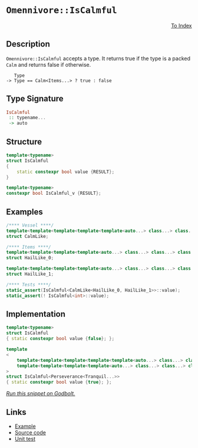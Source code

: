 <!-- Copyright 2024 Feng Mofan
SPDX-License-Identifier: Apache-2.0 -->

# `Omennivore::IsCalmful`

<p style='text-align: right;'><a href="../../../facilities/metafunctions.md#omennivore-is-calmful">To Index</a></p>

## Description

`Omennivore::IsCalmful` accepts a type.
It returns true if the type is a packed `Calm` and returns false if otherwise.

<pre><code>   Type
-> Type == Calm&lt;Items...&gt; ? true : false</code></pre>

## Type Signature

```Haskell
IsCalmful
 :: typename...
 -> auto
```

## Structure

```C++
template<typename>
struct IsCalmful
{
    static constexpr bool value {RESULT};
}

template<typename>
constexpr bool IsCalmful_v {RESULT};
```

## Examples

```C++
/**** Vessel ****/
template<template<template<template<template<auto...> class...> class...> class...> class...>
struct CalmLike;

/**** Items ****/
template<template<template<template<auto...> class...> class...> class...>
struct HailLike_0;

template<template<template<template<auto...> class...> class...> class...>
struct HailLike_1;

/**** Tests ****/
static_assert(IsCalmful<CalmLike<HailLike_0, HailLike_1>>::value);
static_assert(! IsCalmful<int>::value);
```

## Implementation

```C++
template<typename>
struct IsCalmful
{ static constexpr bool value {false}; };

template
<
    template<template<template<template<template<auto...> class...> class...> class...> class...> class Perseverance,
    template<template<template<template<auto...> class...> class...> class...> class...Tranquil
>
struct IsCalmful<Perseverance<Tranquil...>>
{ static constexpr bool value {true}; };
```

[*Run this snippet on Godbolt.*](https://godbolt.org/#z:OYLghAFBqd5QCxAYwPYBMCmBRdBLAF1QCcAaPECAMzwBtMA7AQwFtMQByARg9KtQYEAysib0QXACx8BBAKoBnTAAUAHpwAMvAFYTStJg1DIApACYAQuYukl9ZATwDKjdAGFUtAK4sGe1wAyeAyYAHI%2BAEaYxCAAzACspAAOqAqETgwe3r56KWmOAkEh4SxRMQm2mPYFDEIETMQEWT5%2BXJXVGXUNBEVhkdFxiQr1jc05bcPdvSVlgwCUtqhexMjsHAD0AFTbO7t7%2BzvrJhoAgls7ANQAkixJ9GyCTDUXu0en5wefB28nxycEmFuBgBJlibgIAE8koxWJhQdg/sNiF4HNcFG4xCwqF5aH8TAB2CwXSaOZAXNAMYaYVRJYgXCKoTwXABuYi8mAuBIsVDESgJABFQUSBUK8acAUCnnDTqC3H8LgqLhK7lLZcrgXCwerVVrASqQbrJQaMV4iAA6C3w8kGBQKC1mq3IG12y2xbDWpi2%2B2O53et0e20XZTRJTM6KGVakeWK7XG2Oa8F6jVqpM6k3m13up2el0O/3Zr2ZgO5n05%2B0AFWIhgAjl46Hi3YiCMjUVd0ZjsbiwcHiKHwwxVrLKzW67Q/QjGzLCcT6qTyQIqTS6QymazvByuc32SLYsL8YLd2Kzl9Pj8PpsLthVKw7hzXn9zyfDkfzxcAGqYW1VF7P8WpuP/gm8YpkaQGAbKTCmqg47FjBBYlvmvpFvB45Ni2BAXBitAsEEADWmpWDK7y7NcEoKD%2B2w/MBhr6mBoEgbREFQXBSF5lmrGloWbFoSiGEABJMHQeGYAA%2BhoopEf84E0cmMlptR6bQchHGIWWylqdxpxIrxFwCUJeD4SJXASb8xGXOWn4EOR95abOeDICJObRAQEBtlhWI4rK7nCbKem0MJYmkLpgn%2BQZonGY2bogCAa7snMJkkvZjlfo0EBgGAaLuZ2srBAQ8LRbFmDxYepwcAstCcPEvB%2BBwWikKgnBypY1jEksKwbmYsQ8KQBCaGVCy4SA8SSGaGgABxmGYACcU1cPE41jVw%2BL4tIFUcJIvAsBIGgaKQNV1Q1HC8AoIC7b1tVlaQcCwDAiAgEsBBJKa5CUGgtx0NEoSwpwqhjQAbAAtH9kgXMAyBklIZpmLwmD4EQxB4Ogej8IIIhiOwUgyIIigqOoF2kLobQAO5VkknA8OVlXVX19WcAA8qaT0YagVAXL9gPA6D4MXJDZgXBAHjvfQdLmF1cy8OdWgLBASBvUkH1kBQEBywrIDAFIZh8HQAK9pQEQ0xEwQNBC5O8IbzDEBCdMRNomAOKbpBvQ8BB0wwtAm/jWARF4wBYbQJ3cLwWAsIYwDiJ7eDEHbjhhgHdXUnbpprN1uVVDTtB4BEVaWx4WA082eBbYHpBhsQDJKPygKhxnRh9QsVAGMAChvngmBE3T0I1d1KPCKI4iYz3ONqDThP6KHKDWNY%2BiZydkALKgSQ1AHAPDOgoL8qYzWWGYB2lwjWCzxACx2NHGQuAw7ieC0/gX9M/QxG0eTpAIYytMkqTPwwd%2BlAMExVKfAguijCvuMdoADagjB6MEPoP8H62Ega/PQkxGjf1mFwY%2BbVVgSEphwKqe0aaHTZv9IGIMwYQxGnzCAuBCAkE5J1dBEs64LAQJgJgWAYhH1IINSQsQzRTViCtDQkgzCSD%2BjteIf0pr6E4BtUgW0upmj%2BlwP6Y0pqLT%2BsNOa/C/r4PxodY6p0ep1yurdGW91GbPSVirYWX02CcAaCwZk%2BIAZMA9EYHmU0zRcFGjDOGJBEbI1kGjfu0hB5KGHvjXQmsSZMDJoHHBeD9q8EOgzR6poLgsyIRzEG2Z3FcE8d4jQ/NBby2FnQ2IZhxZGIutLWWqAhbRBesreppSBi5PVrNXaNBaA6xOhAfW%2BNzbGwdkMy21tbb22Lk7RgLs3Yezql7H2fsA7dWDtXNYCzI6n1jjTBOyAk4O1TmtOqGcs7G1zhsiWCMi7dVLuXTAlcQ5GBrqAGpfBG7N1bu3TuDse7BIxqE2QQ88Z1SiWPWum8rCWGnhEQ%2B89F4ZGXqvdekLrA72SXvRGn54DH3/g4M%2BEBXCILaIEaBMxf7v3yBkYllLP6oIpSffFgCEEgLfoymoQCoHFHvkgll2Q2WQPpQ/DBywsHoOkbg6mejOBZJIW44AHivGjX5tQ%2BG5SGHVKlsw1h7DKA4NkfIzxQj8TxCmstWIwjRGSDaEk2mR1bCGMlpda6d0HpMyadYz630OAOM5iwBQzIyTMnyWaDUwxfE0P3oE1GfcAVY3kOEkFOg4ikBiXEimErEkEPphY5mrNVB%2BoDUGkNYaMICxaQrcpsQqlOtqSgCtwsPUNoGIGpISQRLBqmiJUtIkC2hO1iGPWBsjaWxGSOq2Nto4O2mYIV27saaLN9mIf2Ds1nPMuaQfAUd8U7Pxnsg5xcjnp0ztnCEFz87XIdnc1IDyq7POCK8qW7ymBNxbm3DujBflBNjRIQF2NE0jxTQYCFk9oWnLhfVBFC5ODrFXhPLeFh0X1UxQfHFYCmV%2BEJRfGlpLuWwNyB/GoNKn41CFUgvFHK%2BXXz/h0ZlUwyU8omFR0ByCuUwLQSK9q2DM1SoOjKvtFx/WBpZCWqUwwVV%2BJFvQmtTDSAsLYQMTha0DUgGmmaWICR5rWp2hp/EKjdF8ftSdM6snuHxD4UtfEO0xqSFmlwCaZgdFrViLx5JnBGE1JwdDAzbn7W1oWKXNIzhJBAA%3D)

## Links

- [Example](../../../code/facilities/metafunctions/omennivore/is_calmful/implementation.hpp)
- [Source code](../../../../conceptrodon/omennivore/is_calmful.hpp)
- [Unit test](../../../../tests/unit/metafunctions/omennivore/is_calmful.test.hpp)
